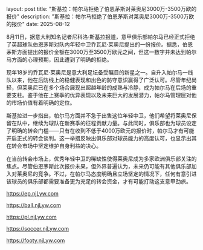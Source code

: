 layout: post title: "斯基拉：帕尔马拒绝了伯恩茅斯对莱奥尼3000万-3500万欧的报价" description: "斯基拉：帕尔马拒绝了伯恩茅斯对莱奥尼3000万-3500万欧的报价" date: 2025-08-12

8月11日，据意大利知名记者尼科洛·斯基拉报道，意甲俱乐部帕尔马已经正式拒绝了英超球队伯恩茅斯对队内年轻中卫乔瓦尼·莱奥尼提出的一份报价。据悉，伯恩茅斯方面提出的报价金额在3000万至3500万欧元之间，但这一数字并未达到帕尔马方面的心理预期，因此遭到了明确的拒绝。

现年18岁的乔瓦尼·莱奥尼是意大利足坛备受瞩目的新星之一。自升入帕尔马一线队以来，他在后防线上的稳健表现和出色的防守意识赢得了广泛认可。尽管年纪尚轻，但莱奥尼已在多个场合展现出超越年龄的成熟与冷静，成为帕尔马在后场的重要支柱。鉴于他在上赛季的优异表现以及未来巨大的发展潜力，帕尔马管理层对他的市场价值有着明确的定位。

斯基拉进一步指出，帕尔马方面并不急于出售这位年轻中卫，他们希望将莱奥尼保留在队中，继续为球队在新赛季的征程贡献力量。与此同时，俱乐部也为球员设定了明确的转会门槛——只有在收到不低于4000万欧元的报价时，帕尔马才有可能开启正式的转会谈判。这一举措反映出俱乐部对球员能力的高度认可，也显示出其在转会市场中坚定维护自身利益的决心。

在当前转会市场上，优秀年轻中卫的稀缺性使得莱奥尼成为多家欧洲俱乐部关注的焦点。尽管伯恩茅斯此次报价未果，但外界普遍认为，未来仍可能有其他俱乐部加入对莱奥尼的竞争。不过，在帕尔马态度明确且立场坚定的情况下，任何有意引进该球员的俱乐部都需要准备更为充足的转会资金，才有可能打动这支意甲劲旅。

https://ep.njLyw.com

https://ball.njLyw.com

https://pl.njLyw.com

https://soccer.njLyw.com

https://footy.njLyw.com
